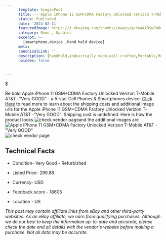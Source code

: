 ```yaml
---
      template: SinglePost
      title: -- Apple iPhone 11 GSM+CDMA Factory Unlocked Verizon T-Mobile AT&T -"Very GOOD"
      status: Published
      date: '2023-02-11'
      featuredImage: https://i.ebayimg.com/thumbs/images/g/hvAAAOSwEmNe~Qpr/s-l225.jpg
      category: News , Updates
      excerpt: >-
        [smartphone,device ,hand held device]
      meta:
      canonicalLink: ''
      description: [handheld,industrially made,well crafted,Portable,Mobile,Compact,Convenient,Lightweight,Maneuverable,Man-portable,Miniature,Carriable,Hand-held,Light,Holdable,Transportable,Mobile device,Pocket-sized,On-the-go,Wireless,Cordless,Compact size,Convenient size, smartphone,device ,hand held device]
      noindex: false
      
        
---
```

$

Be bold Apple iPhone 11 GSM+CDMA Factory Unlocked Verizon T-Mobile AT&T -"Very GOOD" - a 5-star Cell Phones & Smartphones device. [Click Here](https://www.ebay.com/itm/363482493672?hash=item54a13eb2e8%3Ag%3AhvAAAOSwEmNe%7EQpr&mkevt=1&mkcid=1&mkrid=711-53200-19255-0&campid=%253CePNCampaignId%253E&customid=%253CreferenceId%253E&toolid=10049) to read more to learn about the shipping costs and additional image urls for the Apple iPhone 11 GSM+CDMA Factory Unlocked Verizon T-Mobile AT&T -"Very GOOD". Shipping cost is undefined. Here is how the product looks ![check vendor page](https://i.ebayimg.com/thumbs/images/g/hvAAAOSwEmNe~Qpr/s-l225.jpg)and the additional images are![Apple iPhone 11 GSM+CDMA Factory Unlocked Verizon T-Mobile AT&T -"Very GOOD"](https://i.ebayimg.com/images/g/hvAAAOSwEmNe~Qpr/s-l960.jpg)![check vendor page](https://origin-galleryplus.ebayimg.com/ws/web/363482493672_2_0_1/225x225.jpg)



 ## Technical Facts 



     
      

 - Condition- Very Good - Refurbished 


      

 - Listed Price- 299.88 


      

 - Currency- USD 


      

 - Feedback score - 18605 


      

 - Location - US 


      
      

 *_This post may contain affiliate links from eBay and other third-party websites. As an eBay affiliate, we earn from qualifying purchases. Although we do our best to keep the information up-to-date and accurate, please check the date and all details with the vendor's website before making a purchase. Not all data may be accurate._*






